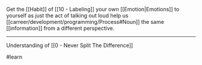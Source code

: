 Get the [[Habit]] of [[10 - Labeling]] your own [[Emotion|Emotions]] to yourself as just the act of talking out loud help us [[carreer/development/programming/Process#Noun]] the same [[information]] from a different perspective.

---

Understanding of [[0 - Never Split The Difference]]

#learn 
